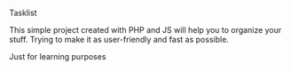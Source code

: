 Tasklist

This simple project created with PHP and JS will help you to organize your stuff. Trying to make it as user-friendly and fast as possible.

Just for learning purposes
